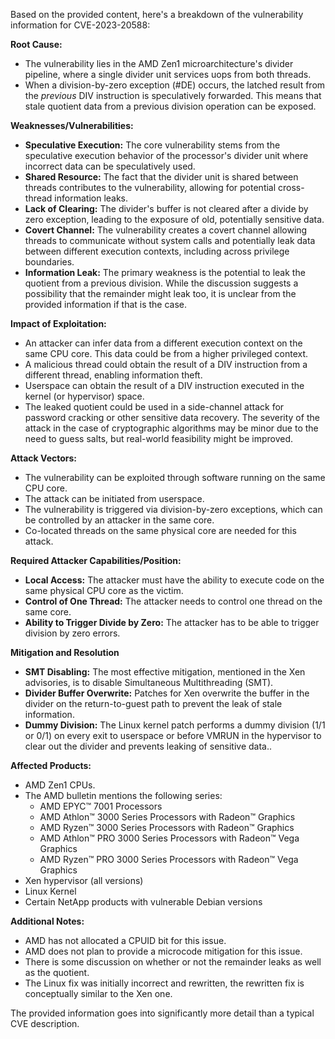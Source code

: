 Based on the provided content, here's a breakdown of the vulnerability information for CVE-2023-20588:

**Root Cause:**
- The vulnerability lies in the AMD Zen1 microarchitecture's divider pipeline, where a single divider unit services uops from both threads.
- When a division-by-zero exception (#DE) occurs, the latched result from the *previous* DIV instruction is speculatively forwarded. This means that stale quotient data from a previous division operation can be exposed.

**Weaknesses/Vulnerabilities:**
-   **Speculative Execution:** The core vulnerability stems from the speculative execution behavior of the processor's divider unit where incorrect data can be speculatively used.
-   **Shared Resource:** The fact that the divider unit is shared between threads contributes to the vulnerability, allowing for potential cross-thread information leaks.
-   **Lack of Clearing:** The divider's buffer is not cleared after a divide by zero exception, leading to the exposure of old, potentially sensitive data.
-   **Covert Channel:** The vulnerability creates a covert channel allowing threads to communicate without system calls and potentially leak data between different execution contexts, including across privilege boundaries.
-   **Information Leak:** The primary weakness is the potential to leak the quotient from a previous division. While the discussion suggests a possibility that the remainder might leak too, it is unclear from the provided information if that is the case.

**Impact of Exploitation:**
- An attacker can infer data from a different execution context on the same CPU core. This data could be from a higher privileged context.
- A malicious thread could obtain the result of a DIV instruction from a different thread, enabling information theft.
- Userspace can obtain the result of a DIV instruction executed in the kernel (or hypervisor) space.
- The leaked quotient could be used in a side-channel attack for password cracking or other sensitive data recovery. The severity of the attack in the case of cryptographic algorithms may be minor due to the need to guess salts, but real-world feasibility might be improved.

**Attack Vectors:**
- The vulnerability can be exploited through software running on the same CPU core.
- The attack can be initiated from userspace.
- The vulnerability is triggered via division-by-zero exceptions, which can be controlled by an attacker in the same core.
- Co-located threads on the same physical core are needed for this attack.

**Required Attacker Capabilities/Position:**
-   **Local Access:** The attacker must have the ability to execute code on the same physical CPU core as the victim.
-   **Control of One Thread:** The attacker needs to control one thread on the same core.
-   **Ability to Trigger Divide by Zero:** The attacker has to be able to trigger division by zero errors.

**Mitigation and Resolution**
-   **SMT Disabling:** The most effective mitigation, mentioned in the Xen advisories, is to disable Simultaneous Multithreading (SMT).
-   **Divider Buffer Overwrite:** Patches for Xen overwrite the buffer in the divider on the return-to-guest path to prevent the leak of stale information.
-   **Dummy Division:** The Linux kernel patch performs a dummy division (1/1 or 0/1) on every exit to userspace or before VMRUN in the hypervisor to clear out the divider and prevents leaking of sensitive data..

**Affected Products:**
- AMD Zen1 CPUs.
- The AMD bulletin mentions the following series:
    *   AMD EPYC™ 7001 Processors
    *   AMD Athlon™ 3000 Series Processors with Radeon™ Graphics
    *   AMD Ryzen™ 3000 Series Processors with Radeon™ Graphics
    *   AMD Athlon™ PRO 3000 Series Processors with Radeon™ Vega Graphics
    *   AMD Ryzen™ PRO 3000 Series Processors with Radeon™ Vega Graphics
- Xen hypervisor (all versions)
- Linux Kernel
- Certain NetApp products with vulnerable Debian versions

**Additional Notes:**
-   AMD has not allocated a CPUID bit for this issue.
-   AMD does not plan to provide a microcode mitigation for this issue.
-   There is some discussion on whether or not the remainder leaks as well as the quotient.
- The Linux fix was initially incorrect and rewritten, the rewritten fix is conceptually similar to the Xen one.

The provided information goes into significantly more detail than a typical CVE description.